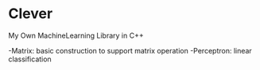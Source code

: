 # Clever
My Own MachineLearning Library in C++

-Matrix: basic construction to support matrix operation
-Perceptron: linear classification